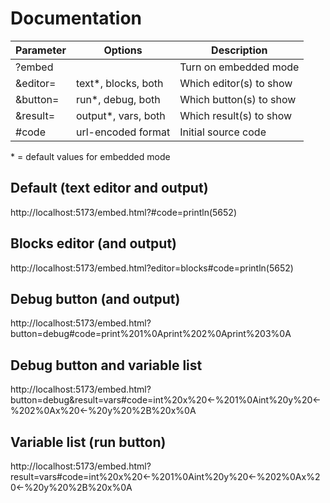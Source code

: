 # Documentation

Parameter | Options               | Description             |
----------|-----------------------|-------------------------|
?embed    |                       | Turn on embedded mode   |
&editor=  | text*, blocks, both   | Which editor(s) to show |
&button=  | run*, debug, both     | Which button(s) to show |
&result=  | output*, vars, both   | Which result(s) to show |
#code     | url-encoded format    | Initial source code     |

\* = default values for embedded mode


## Default (text editor and output)

http://localhost:5173/embed.html?#code=println(5652)


## Blocks editor (and output)

http://localhost:5173/embed.html?editor=blocks#code=println(5652)


## Debug button (and output)

http://localhost:5173/embed.html?button=debug#code=print%201%0Aprint%202%0Aprint%203%0A


## Debug button and variable list

http://localhost:5173/embed.html?button=debug&result=vars#code=int%20x%20←%201%0Aint%20y%20←%202%0Ax%20←%20y%20%2B%20x%0A


## Variable list (run button)

http://localhost:5173/embed.html?result=vars#code=int%20x%20←%201%0Aint%20y%20←%202%0Ax%20←%20y%20%2B%20x%0A
